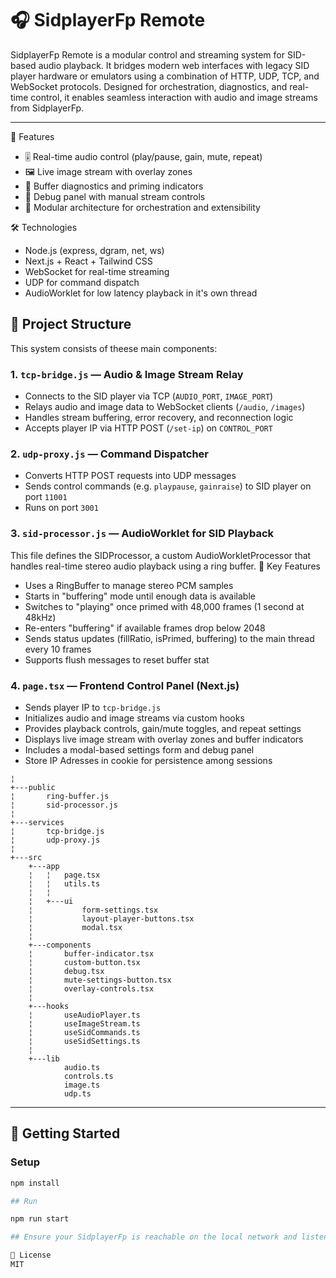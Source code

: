# 🎧 SidplayerFp Remote

SidplayerFp Remote is a modular control and streaming system for SID-based audio playback. It bridges modern web interfaces with legacy SID player hardware or emulators using a combination of HTTP, UDP, TCP, and WebSocket protocols. Designed for orchestration, diagnostics, and real-time control, it enables seamless interaction with audio and image streams from SidplayerFp.

---
🧠 Features
- 🎚️ Real-time audio control (play/pause, gain, mute, repeat)
- 🖼️ Live image stream with overlay zones
- 🧠 Buffer diagnostics and priming indicators
- 🧪 Debug panel with manual stream controls
- 🧱 Modular architecture for orchestration and extensibility

🛠️ Technologies
- Node.js (express, dgram, net, ws)
- Next.js + React + Tailwind CSS
- WebSocket for real-time streaming
- UDP for command dispatch
- AudioWorklet for low latency playback in it's own thread

## 🧩 Project Structure

This system consists of theese main components:

### 1. `tcp-bridge.js` — Audio & Image Stream Relay

- Connects to the SID player via TCP (`AUDIO_PORT`, `IMAGE_PORT`)
- Relays audio and image data to WebSocket clients (`/audio`, `/images`)
- Handles stream buffering, error recovery, and reconnection logic
- Accepts player IP via HTTP POST (`/set-ip`) on `CONTROL_PORT`

### 2. `udp-proxy.js` — Command Dispatcher

- Converts HTTP POST requests into UDP messages
- Sends control commands (e.g. `playpause`, `gainraise`) to SID player on port `11001`
- Runs on port `3001`

### 3. `sid-processor.js` — AudioWorklet for SID Playback

This file defines the SIDProcessor, a custom AudioWorkletProcessor that handles real-time stereo audio playback using a ring buffer.
🔧 Key Features
- Uses a RingBuffer to manage stereo PCM samples
- Starts in "buffering" mode until enough data is available
- Switches to "playing" once primed with 48,000 frames (1 second at 48kHz)
- Re-enters "buffering" if available frames drop below 2048
- Sends status updates (fillRatio, isPrimed, buffering) to the main thread every 10 frames
- Supports flush messages to reset buffer stat


### 4. `page.tsx` — Frontend Control Panel (Next.js)

- Sends player IP to `tcp-bridge.js`
- Initializes audio and image streams via custom hooks
- Provides playback controls, gain/mute toggles, and repeat settings
- Displays live image stream with overlay zones and buffer indicators
- Includes a modal-based settings form and debug panel
- Store IP Adresses in cookie for persistence among sessions

```
¦   
+---public
¦       ring-buffer.js
¦       sid-processor.js
¦       
+---services
¦       tcp-bridge.js
¦       udp-proxy.js
¦       
+---src
    +---app
    ¦   ¦   page.tsx
    ¦   ¦   utils.ts
    ¦   ¦   
    ¦   +---ui
    ¦           form-settings.tsx
    ¦           layout-player-buttons.tsx
    ¦           modal.tsx
    ¦           
    +---components
    ¦       buffer-indicator.tsx
    ¦       custom-button.tsx
    ¦       debug.tsx
    ¦       mute-settings-button.tsx
    ¦       overlay-controls.tsx
    ¦       
    +---hooks
    ¦       useAudioPlayer.ts
    ¦       useImageStream.ts
    ¦       useSidCommands.ts
    ¦       useSidSettings.ts
    ¦       
    +---lib
            audio.ts
            controls.ts
            image.ts
            udp.ts
```

---

## 🚀 Getting Started

### Setup

```bash
npm install

## Run

npm run start

## Ensure your SidplayerFp is reachable on the local network and listening on ports 11000, 11001, and 11002.

📜 License
MIT
